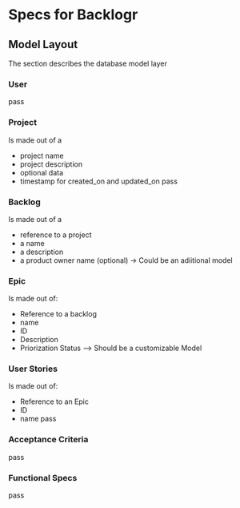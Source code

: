 # Specs for Backlogr


## Model Layout

The section describes the database model layer

### User

pass

### Project
Is made out of a

* project name
* project description
* optional data
* timestamp for created_on and updated_on
pass

### Backlog
Is made out of a
* reference to a project
* a name
* a description
* a product owner name (optional) -> Could be an adiitional model


### Epic
Is made out of:
* Reference to a backlog
* name
* ID
* Description
* Priorization Status --> Should be a customizable Model



### User Stories
Is made out of:
* Reference to an Epic
* ID
* name
pass


### Acceptance Criteria
pass

### Functional Specs
pass
